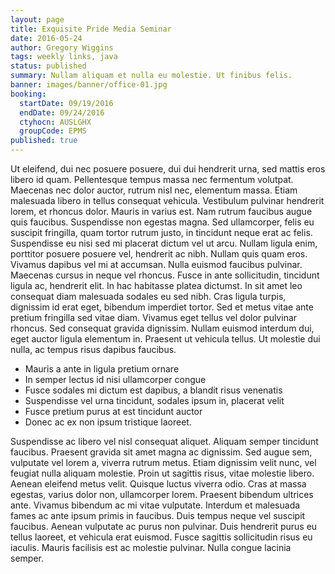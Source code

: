 ```yaml
---
layout: page
title: Exquisite Pride Media Seminar
date: 2016-05-24
author: Gregory Wiggins
tags: weekly links, java
status: published
summary: Nullam aliquam et nulla eu molestie. Ut finibus felis.
banner: images/banner/office-01.jpg
booking:
  startDate: 09/19/2016
  endDate: 09/24/2016
  ctyhocn: AUSLGHX
  groupCode: EPMS
published: true
---
```

Ut eleifend, dui nec posuere posuere, dui dui hendrerit urna, sed mattis eros libero id quam. Pellentesque tempus massa nec fermentum volutpat. Maecenas nec dolor auctor, rutrum nisl nec, elementum massa. Etiam malesuada libero in tellus consequat vehicula. Vestibulum pulvinar hendrerit lorem, et rhoncus dolor. Mauris in varius est. Nam rutrum faucibus augue quis faucibus. Suspendisse non egestas magna. Sed ullamcorper, felis eu suscipit fringilla, quam tortor rutrum justo, in tincidunt neque erat ac felis. Suspendisse eu nisi sed mi placerat dictum vel ut arcu. Nullam ligula enim, porttitor posuere posuere vel, hendrerit ac nibh.
Nullam quis quam eros. Vivamus dapibus vel mi at accumsan. Nulla euismod faucibus pulvinar. Maecenas cursus in neque vel rhoncus. Fusce in ante sollicitudin, tincidunt ligula ac, hendrerit elit. In hac habitasse platea dictumst. In sit amet leo consequat diam malesuada sodales eu sed nibh. Cras ligula turpis, dignissim id erat eget, bibendum imperdiet tortor. Sed et metus vitae ante pretium fringilla sed vitae diam. Vivamus eget tellus vel dolor pulvinar rhoncus. Sed consequat gravida dignissim. Nullam euismod interdum dui, eget auctor ligula elementum in. Praesent ut vehicula tellus. Ut molestie dui nulla, ac tempus risus dapibus faucibus.

* Mauris a ante in ligula pretium ornare
* In semper lectus id nisi ullamcorper congue
* Fusce sodales mi dictum est dapibus, a blandit risus venenatis
* Suspendisse vel urna tincidunt, sodales ipsum in, placerat velit
* Fusce pretium purus at est tincidunt auctor
* Donec ac ex non ipsum tristique laoreet.

Suspendisse ac libero vel nisl consequat aliquet. Aliquam semper tincidunt faucibus. Praesent gravida sit amet magna ac dignissim. Sed augue sem, vulputate vel lorem a, viverra rutrum metus. Etiam dignissim velit nunc, vel feugiat nulla aliquam molestie. Proin ut sagittis risus, vitae molestie libero. Aenean eleifend metus velit. Quisque luctus viverra odio. Cras at massa egestas, varius dolor non, ullamcorper lorem. Praesent bibendum ultrices ante.
Vivamus bibendum ac mi vitae vulputate. Interdum et malesuada fames ac ante ipsum primis in faucibus. Duis tempus neque vel suscipit faucibus. Aenean vulputate ac purus non pulvinar. Duis hendrerit purus eu tellus laoreet, et vehicula erat euismod. Fusce sagittis sollicitudin risus eu iaculis. Mauris facilisis est ac molestie pulvinar. Nulla congue lacinia semper.
